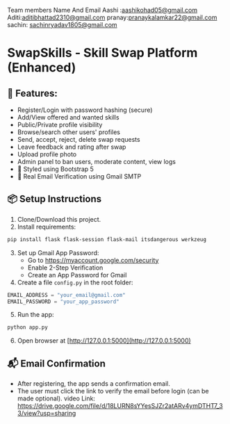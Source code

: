 Team members Name And Email
Aashi :aashikohad05@gmail.com 
Aditi:aditibhattad2310@gmail.com
pranay:pranaykalamkar22@gmail.com
sachin: sachinryadav1805@gmail.com
# SwapSkills - Skill Swap Platform (Enhanced)

## 🚀 Features:
- Register/Login with password hashing (secure)
- Add/View offered and wanted skills
- Public/Private profile visibility
- Browse/search other users' profiles
- Send, accept, reject, delete swap requests
- Leave feedback and rating after swap
- Upload profile photo
- Admin panel to ban users, moderate content, view logs
- 🎨 Styled using Bootstrap 5
- 📧 Real Email Verification using Gmail SMTP

## 📦 Setup Instructions

1. Clone/Download this project.
2. Install requirements:
```bash
pip install flask flask-session flask-mail itsdangerous werkzeug
```
3. Set up Gmail App Password:
   - Go to https://myaccount.google.com/security
   - Enable 2-Step Verification
   - Create an App Password for Gmail
4. Create a file `config.py` in the root folder:

```python
EMAIL_ADDRESS = "your_email@gmail.com"
EMAIL_PASSWORD = "your_app_password"
```

5. Run the app:
```bash
python app.py
```

6. Open browser at [http://127.0.0.1:5000](http://127.0.0.1:5000)

## 📬 Email Confirmation
- After registering, the app sends a confirmation email.
- The user must click the link to verify the email before login (can be made optional).
video Link:
https://drive.google.com/file/d/18LURN8sYYesSJZr2atARv4ymDTHT7_33/view?usp=sharing
